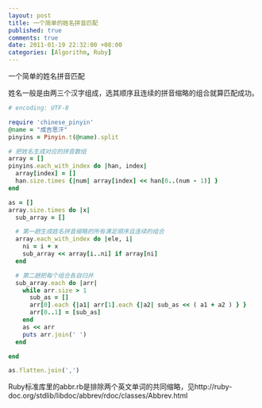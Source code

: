 ```yaml
---
layout: post
title: 一个简单的姓名拼音匹配
published: true
comments: true
date: 2011-01-19 22:32:00 +08:00
categories: [Algorithm, Ruby]
---
```


一个简单的姓名拼音匹配

姓名一般是由两三个汉字组成，选其顺序且连续的拼音缩略的组合就算匹配成功。

```ruby
# encoding: UTF-8

require 'chinese_pinyin'
@name = "成吉思汗"
pinyins = Pinyin.t(@name).split

# 把姓名生成对应的拼音数组
array = []
pinyins.each_with_index do |han, index|
  array[index] = []
  han.size.times {|num| array[index] << han[0..(num - 1)] }
end

as = []
array.size.times do |x|
  sub_array = []

  # 第一趟生成姓名拼音缩略的所有满足顺序且连续的组合
  array.each_with_index do |ele, i|
    ni = i + x
    sub_array << array[i..ni] if array[ni]
  end

  # 第二趟把每个组合各自归并
  sub_array.each do |arr|
    while arr.size > 1
      sub_as = []
      arr[0].each {|a1| arr[1].each {|a2| sub_as << ( a1 + a2 ) } }
      arr[0..1] = [sub_as]
    end
    as << arr
    puts arr.join(' ')
  end

end

as.flatten.join(',')
```

Ruby标准库里的abbr.rb是排除两个英文单词的共同缩略，见http://ruby-doc.org/stdlib/libdoc/abbrev/rdoc/classes/Abbrev.html
